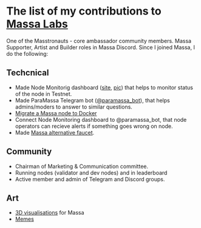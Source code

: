 # The list of my contributions to [Massa Labs](https://massa.net/)
One of the Masstronauts - core ambassador community members. Massa Supporter, Artist and Builder roles in Massa Discord.
Since I joined Massa, I do the following:

## Techcnical
- Made Node Monitorig dashboard ([site](https://paranormal-brothers.com/massa/), [pic](https://paranormal-brothers.com/assets/img/MassaDashboard.jpg)) that helps to monitor status of the node in Testnet.
- Made ParaMassa Telegram bot ([@paramassa_bot](https://t.me/paramassa_bot)), that helps admins/moders to answer to similar questions.
- [Migrate a Massa node to Docker](https://github.com/ParanormalBrothers/Massa-Node-Docker)
- Connect Node Monitoring dashboard to @paramassa_bot, that node operators can recieve alerts if something goes wrong on node.
- Made [Massa alternative faucet](http://mfaucet.paranorm.pro).

## Community
- Chairman of Marketing & Communication committee.
- Running nodes (validator and dev nodes) and in leaderboard
- Active member and admin of Telegram and Discord groups.

## Art
- [3D visualisations](https://disk.yandex.ru/d/lKKkX07m_wz5ug) for Massa
- [Memes](https://disk.yandex.ru/d/UX0K7PycWHOQBw)
